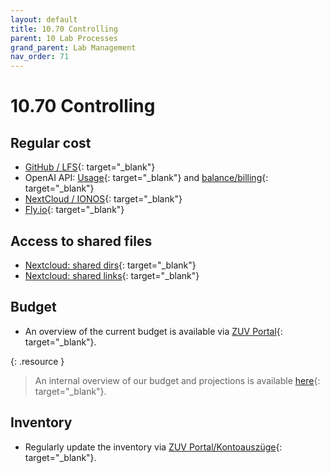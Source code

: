 ```yaml
---
layout: default
title: 10.70 Controlling
parent: 10 Lab Processes
grand_parent: Lab Management
nav_order: 71
---
```


# 10.70 Controlling

## Regular cost

- [GitHub / LFS](https://github.com/settings/billing/summary){: target="_blank"}
- OpenAI API: [Usage](https://platform.openai.com/settings/organization/usage){: target="_blank"} and [balance/billing](https://platform.openai.com/settings/organization/billing/overview){: target="_blank"}
- [NextCloud / IONOS](https://mein.ionos.de/product-overview){: target="_blank"}
- [Fly.io](https://fly.io/dashboard){: target="_blank"}

## Access to shared files

- [Nextcloud: shared dirs](https://nc-2272638881871040784.nextcloud-ionos.com/index.php/apps/files/sharingout){: target="_blank"}
- [Nextcloud: shared links](https://nc-2272638881871040784.nextcloud-ionos.com/index.php/apps/files/sharinglinks){: target="_blank"}

## Budget

- An overview of the current budget is available via [ZUV Portal](https://zuvportal.uni-bamberg.de/){: target="_blank"}.

{: .resource } 
> An internal overview of our budget and projections is available [here](https://nc-2272638881871040784.nextcloud-ionos.com/index.php/apps/files/files/486375?dir=/10-lab/10_processes/70_controlling){: target="_blank"}.

## Inventory

- Regularly update the inventory via [ZUV Portal/Kontoauszüge](https://zuvportal.uni-bamberg.de/){: target="_blank"}.
